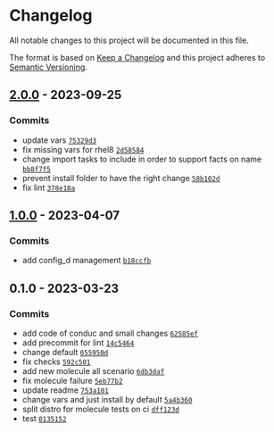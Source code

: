 # Changelog

All notable changes to this project will be documented in this file.

The format is based on [Keep a Changelog](https://keepachangelog.com/en/1.0.0/)
and this project adheres to [Semantic Versioning](https://semver.org/spec/v2.0.0.html).

## [2.0.0](https://github.com/lotusnoir/ansible-apps_consul_agent/compare/1.1.0...2.0.0) - 2023-09-25

### Commits

- update vars [`75329d3`](https://github.com/lotusnoir/ansible-apps_consul_agent/commit/75329d353695522d41d0342a5e98172cadfe18e5)
- fix missing vars for rhel8 [`2d58584`](https://github.com/lotusnoir/ansible-apps_consul_agent/commit/2d58584357cb7ca8b56b4b5f2a438809a093a979)
- change import tasks to include in order to support facts on name [`bb8f7f5`](https://github.com/lotusnoir/ansible-apps_consul_agent/commit/bb8f7f54d760e8d6d4d1cb9bdccb4aabbc19e170)
- prevent install folder to have the right change [`58b102d`](https://github.com/lotusnoir/ansible-apps_consul_agent/commit/58b102d2e6fedd77d11972311f6711e151502563)
- fix lint [`378e18a`](https://github.com/lotusnoir/ansible-apps_consul_agent/commit/378e18ab6c3929ea512f7605510911758fc500cc)

## [1.0.0](https://github.com/lotusnoir/ansible-apps_consul_agent/compare/0.1.0...1.0.0) - 2023-04-07

### Commits

- add  config_d management [`b18ccfb`](https://github.com/lotusnoir/ansible-apps_consul_agent/commit/b18ccfbfb248e30b7e29f7295aaa45db785283d0)

## 0.1.0 - 2023-03-23

### Commits

- add code of conduc and small changes [`62585ef`](https://github.com/lotusnoir/ansible-apps_consul_agent/commit/62585ef440303f10439f8c80673b9590801c733a)
- add precommit for lint [`14c5464`](https://github.com/lotusnoir/ansible-apps_consul_agent/commit/14c546438621ffbf87264d9fe1086611921cfcc2)
- change default [`055950d`](https://github.com/lotusnoir/ansible-apps_consul_agent/commit/055950d942b5f926eaf666e2a408ad3253bdbfcc)
- fix checks [`592c501`](https://github.com/lotusnoir/ansible-apps_consul_agent/commit/592c501aaa084fd48bf7fba9c786312139409459)
- add new molecule all scenario [`6db3daf`](https://github.com/lotusnoir/ansible-apps_consul_agent/commit/6db3daf9b0f10472645d8fc20a2630de809cef57)
- fix molecule failure [`5eb77b2`](https://github.com/lotusnoir/ansible-apps_consul_agent/commit/5eb77b2092bc03adb4e52cad1e792110d5d3c2bb)
- update readme [`753a101`](https://github.com/lotusnoir/ansible-apps_consul_agent/commit/753a1010a348cc41e5dcd29b3887093115a9b6d6)
- change vars and just install by default [`5a4b360`](https://github.com/lotusnoir/ansible-apps_consul_agent/commit/5a4b360ccdaf25ee59a5ef96059260016d643a91)
- split distro for molecule tests on ci [`dff123d`](https://github.com/lotusnoir/ansible-apps_consul_agent/commit/dff123d8663b4784e15e83ee73045005d8a3b1bc)
- test [`0135152`](https://github.com/lotusnoir/ansible-apps_consul_agent/commit/0135152f810b423394b61c6a9feeca034d630104)
